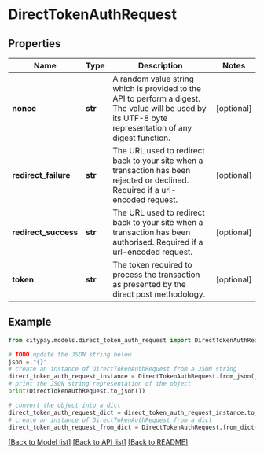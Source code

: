 # DirectTokenAuthRequest


## Properties

Name | Type | Description | Notes
------------ | ------------- | ------------- | -------------
**nonce** | **str** | A random value string which is provided to the API to perform a digest. The value will be used by its UTF-8 byte representation of any digest function.  | [optional] 
**redirect_failure** | **str** | The URL used to redirect back to your site when a transaction has been rejected or declined. Required if a url-encoded request.  | [optional] 
**redirect_success** | **str** | The URL used to redirect back to your site when a transaction has been authorised. Required if a url-encoded request.  | [optional] 
**token** | **str** | The token required to process the transaction as presented by the direct post methodology.  | [optional] 

## Example

```python
from citypay.models.direct_token_auth_request import DirectTokenAuthRequest

# TODO update the JSON string below
json = "{}"
# create an instance of DirectTokenAuthRequest from a JSON string
direct_token_auth_request_instance = DirectTokenAuthRequest.from_json(json)
# print the JSON string representation of the object
print(DirectTokenAuthRequest.to_json())

# convert the object into a dict
direct_token_auth_request_dict = direct_token_auth_request_instance.to_dict()
# create an instance of DirectTokenAuthRequest from a dict
direct_token_auth_request_from_dict = DirectTokenAuthRequest.from_dict(direct_token_auth_request_dict)
```
[[Back to Model list]](../README.md#documentation-for-models) [[Back to API list]](../README.md#documentation-for-api-endpoints) [[Back to README]](../README.md)


